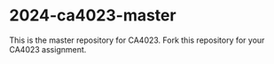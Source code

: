 # 2024-ca4023-master

This is the master repository for CA4023. Fork this repository for your CA4023 assignment.
